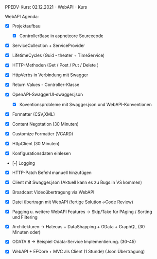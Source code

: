 ﻿PPEDV-Kurs: 02.12.2021 - WebAPI - Kurs


WebAPI Agenda:

- [x] Projektaufbau 
  - [x] ControllerBase in aspnetcore Sourcecode
- [x] ServiceCollection + ServiceProvider 
- [x] LifetimeCycles (Guid - theater + TimeService)


- [x] HTTP-Methoden (Get / Post / Put / Delete )
- [x] HttpVerbs in Verbindung mit Swagger
- [x] Return Values - Controller-Klasse
- [x] OpenAPI-SwaggerUI-swagger.json
  - [x] Koventionsprobleme mit Swagger.json und WebAPI-Konventionen
- [x] Formatter (CSV,XML)
- [x] Content Negotation (30 Minuten)
- [x] Customize Formatter (VCARD)
- [x] HttpClient (30 Minuten)



- [x] Konfigurationsdaten einlesen 
- [-] Logging

- [x] HTTP-Patch Befehl manuell hinzufügen
- [x] Client mit Swagger.json (Aktuell kann es zu Bugs in VS kommen)


- [x] Broadcast Videoübertragung via WebAPI
- [x] Datei übertragn mit WebAPI (fertige Solution->Code Review)
- [x] Pagging u. weitere WebAPI Features -> Skip/Take für PAging / Sorting und Filtering
- [x] Architekturen -> Hateoas + DataShapping + OData + GraphQL (30 Minuten oder) 
- [x] ODATA 8 -> Beispiel Odata-Service Implementierung.  (30-45)



- [x] WebAPI + EFCore + MVC als Client (1 Stunde) (Json Übertragung) 







  
